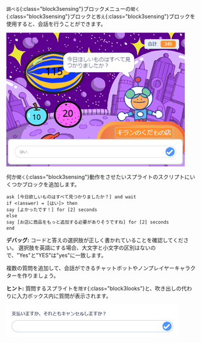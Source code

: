 
`調べる`{:class="block3sensing"}ブロックメニューの`聞く`{:class="block3sensing"}ブロックと`答え`{:class="block3sensing"}ブロックを使用すると、会話を行うことができます。

![「はい」が入力された聞くダイアログ](images/ask-answer.png)

何か`聞く`{:class="block3sensing"}動作をさせたいスプライトのスクリプトにいくつかブロックを追加します。

```blocks3
ask [今日欲しいものはすべて見つかりましたか？] and wait
if <(answer) = [はい]> then
say [よかったです！] for [2] seconds
else
say [お店に商品をもっと追加する必要がありそうですね] for [2] seconds
end
```

**デバッグ:** コードと答えの選択肢が正しく書かれていることを確認してください。 選択肢を英語にする場合、大文字と小文字の区別はないので、"Yes"と"YES"は"yes"に一致します。

複数の質問を追加して、会話ができるチャットボットやノンプレイヤーキャラクターを作りましょう。

**ヒント:** 質問するスプライトを`隠す`{:class="block3looks"}と、吹き出しの代わりに入力ボックス内に質問が表示されます。

![質問が内部にある聞くダイアログ](images/ask-hidden-sprite.png)

